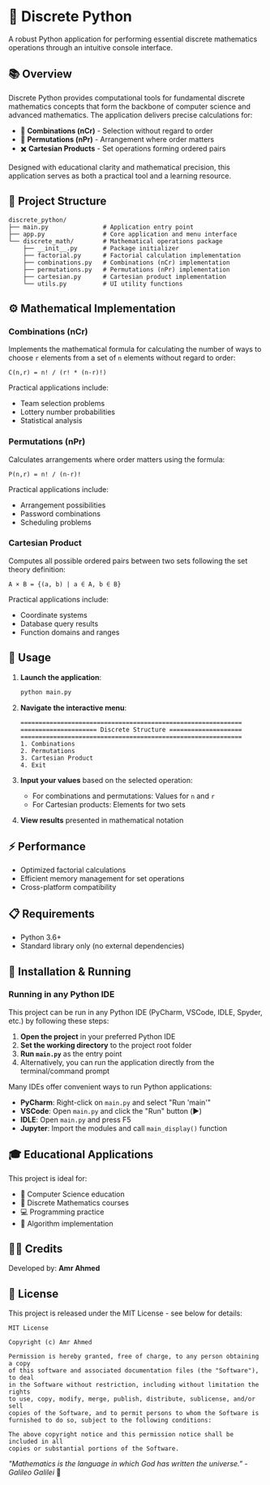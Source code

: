 # 🧮 Discrete Python

A robust Python application for performing essential discrete mathematics operations through an intuitive console interface.

## 📚 Overview

Discrete Python provides computational tools for fundamental discrete mathematics concepts that form the backbone of computer science and advanced mathematics. The application delivers precise calculations for:

- 🔢 **Combinations (nCr)** - Selection without regard to order
- 🔀 **Permutations (nPr)** - Arrangement where order matters
- ✖️ **Cartesian Products** - Set operations forming ordered pairs

Designed with educational clarity and mathematical precision, this application serves as both a practical tool and a learning resource.

## 🧩 Project Structure

```
discrete_python/
├── main.py               # Application entry point
├── app.py                # Core application and menu interface
└── discrete_math/        # Mathematical operations package
    ├── __init__.py       # Package initializer
    ├── factorial.py      # Factorial calculation implementation
    ├── combinations.py   # Combinations (nCr) implementation
    ├── permutations.py   # Permutations (nPr) implementation
    ├── cartesian.py      # Cartesian product implementation
    └── utils.py          # UI utility functions
```

## ⚙️ Mathematical Implementation

### Combinations (nCr)
Implements the mathematical formula for calculating the number of ways to choose `r` elements from a set of `n` elements without regard to order:

```
C(n,r) = n! / (r! * (n-r)!)
```

Practical applications include:
- Team selection problems
- Lottery number probabilities
- Statistical analysis

### Permutations (nPr)
Calculates arrangements where order matters using the formula:

```
P(n,r) = n! / (n-r)!
```

Practical applications include:
- Arrangement possibilities
- Password combinations
- Scheduling problems

### Cartesian Product
Computes all possible ordered pairs between two sets following the set theory definition:

```
A × B = {(a, b) | a ∈ A, b ∈ B}
```

Practical applications include:
- Coordinate systems
- Database query results
- Function domains and ranges

## 🚀 Usage

1. **Launch the application**:
   ```bash
   python main.py
   ```

2. **Navigate the interactive menu**:
   ```
   =============================================================
   ===================== Discrete Structure ====================
   =============================================================
   1. Combinations
   2. Permutations
   3. Cartesian Product
   4. Exit
   ```

3. **Input your values** based on the selected operation:
   - For combinations and permutations: Values for `n` and `r`
   - For Cartesian products: Elements for two sets

4. **View results** presented in mathematical notation

## ⚡ Performance

- Optimized factorial calculations
- Efficient memory management for set operations
- Cross-platform compatibility

## 📋 Requirements

- Python 3.6+
- Standard library only (no external dependencies)

## 🔧 Installation & Running

### Running in any Python IDE

This project can be run in any Python IDE (PyCharm, VSCode, IDLE, Spyder, etc.) by following these steps:

1. **Open the project** in your preferred Python IDE
2. **Set the working directory** to the project root folder
3. **Run `main.py`** as the entry point
4. Alternatively, you can run the application directly from the terminal/command prompt

Many IDEs offer convenient ways to run Python applications:
- **PyCharm**: Right-click on `main.py` and select "Run 'main'"
- **VSCode**: Open `main.py` and click the "Run" button (▶️)
- **IDLE**: Open `main.py` and press F5
- **Jupyter**: Import the modules and call `main_display()` function

## 🎓 Educational Applications

This project is ideal for:
- 🏫 Computer Science education
- 📐 Discrete Mathematics courses
- 💻 Programming practice
- 🧪 Algorithm implementation

## 👨‍💻 Credits

Developed by: **Amr Ahmed**

## 📜 License

This project is released under the MIT License - see below for details:

```
MIT License

Copyright (c) Amr Ahmed

Permission is hereby granted, free of charge, to any person obtaining a copy
of this software and associated documentation files (the "Software"), to deal
in the Software without restriction, including without limitation the rights
to use, copy, modify, merge, publish, distribute, sublicense, and/or sell
copies of the Software, and to permit persons to whom the Software is
furnished to do so, subject to the following conditions:

The above copyright notice and this permission notice shall be included in all
copies or substantial portions of the Software.
```

*"Mathematics is the language in which God has written the universe." - Galileo Galilei* 🌟 
